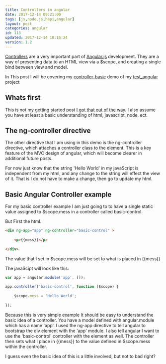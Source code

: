 ```yaml
---
title: Controllers in angular
date: 2017-12-14 09:21:00
tags: [js,node.js,hapi,angular]
layout: post
categories: angular
id: 113
updated: 2017-12-14 10:16:24
version: 1.2
---
```


[Controllers](https://docs.angularjs.org/api/ng/directive/ngController) are a very important part of [Angular.js](https://angularjs.org/) development. They are a way of presenting data to an HTML view via a $scope, and creating a single bind between view and model.

In This post I will be covering my [controller-basic](https://github.com/dustinpfister/test_angular/tree/master/ejs/demos/controller-basic) demo of my [test_angular](https://github.com/dustinpfister/test_angular) project

<!-- more -->

## Whats first

This is not my getting started post [I got that out of the way](/2017/12/13/angular-getting-started/). I also assume you have at least a basic understanding of html, javascript, node, ect.

## The ng-controller directive

The other directive that I am using in this demo is the ng-controller directive, which attaches a controller class to the element. This is a key feature of the MVC design of angular, which will become clearer in additional future posts. 

For now just know that the string 'Hello World' in my javaScript is independent from my html, and any change to the string will effect the view of it. That is I do not have to make a change, then go to update my html.


## Basic Angular Controller example

For my basic controller example I am just going to to have a single static value assigned to $scope.mess in a controller called basic-control.

But First the html.

```html
<div ng-app="app" ng-controller="basic-control" >
 
    <p>{{mess}}</p>
 
</div>
```

The value that I set in $scope.mess will be set to what is placed in {{mess}}

The javaScipt will look like this:

```js
var app = angular.module('app', []);
 
app.controller('basic-control', function ($scope) {
 
    $scope.mess = 'Hello World';
 
});
```

Because this is very simple example It should be easy to understand the basic idea of a controller. You have a model defined with angular.module which has a name 'app'. I used the ng-app directive to tell angular to bootstrap the div element with the 'app' module. I also tell angular I want to use the 'basic-control' controller with the element as well. The controller then sets what I place in {{mess}} to the value defined in $scope.mess within the controller.

I guess even the basic idea of this is a little involved, but not to bad right?